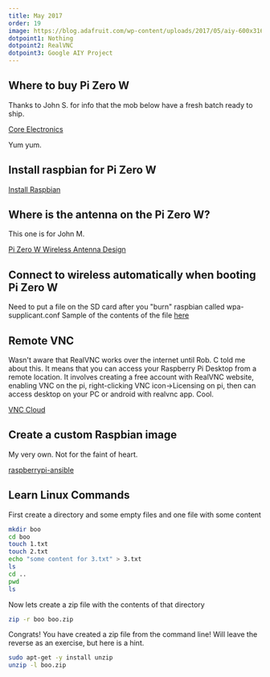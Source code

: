 ```yaml
---
title: May 2017
order: 19
image: https://blog.adafruit.com/wp-content/uploads/2017/05/aiy-600x316.jpg
dotpoint1: Nothing
dotpoint2: RealVNC
dotpoint3: Google AIY Project
---
```


## Where to buy Pi Zero W
Thanks to John S. for info that the mob below have a fresh batch ready to ship.

[Core Electronics](https://core-electronics.com.au/)

Yum yum.

## Install raspbian for Pi Zero W
[Install Raspbian](https://www.raspberrypi.org/documentation/installation/installing-images/)

## Where is the antenna on the Pi Zero W?
This one is for John M.

[Pi Zero W Wireless Antenna Design](https://www.raspberrypi.org/magpi/pi-zero-w-wireless-antenna-design/)

## Connect to wireless automatically when booting Pi Zero W
Need to put a file on the SD card after you "burn" raspbian called wpa-supplicant.conf 
Sample of the contents of the file [here](https://raw.githubusercontent.com/mohankumargupta/raspberrypi-ansible/master/wpa_supplicant-sample.conf)

## Remote VNC
Wasn't aware that RealVNC works over the internet until Rob. C told me about this. It means that you can access your Raspberry Pi Desktop from a remote location. It involves creating a free account with RealVNC website, enabling VNC on the pi, right-clicking VNC icon->Licensing on pi, then can access desktop on your PC or android with realvnc app. Cool.

[VNC Cloud](https://raspberrypisig.github.io/blog/remoteaccess/2017/04/15/vncviewer/)

## Create a custom Raspbian image
My very own. Not for the faint of heart.

[raspberrypi-ansible](https://github.com/mohankumargupta/raspberrypi-ansible)

## Learn Linux Commands 

First create a directory and some empty files and one file with some content

```sh
mkdir boo
cd boo
touch 1.txt
touch 2.txt
echo "some content for 3.txt" > 3.txt
ls
cd ..
pwd
ls
```

Now lets create a zip file with the contents of that directory

```sh
zip -r boo boo.zip
```

Congrats! You have created a zip file from the command line! Will leave the reverse as an exercise, but here is a hint.

```sh
sudo apt-get -y install unzip
unzip -l boo.zip
```


